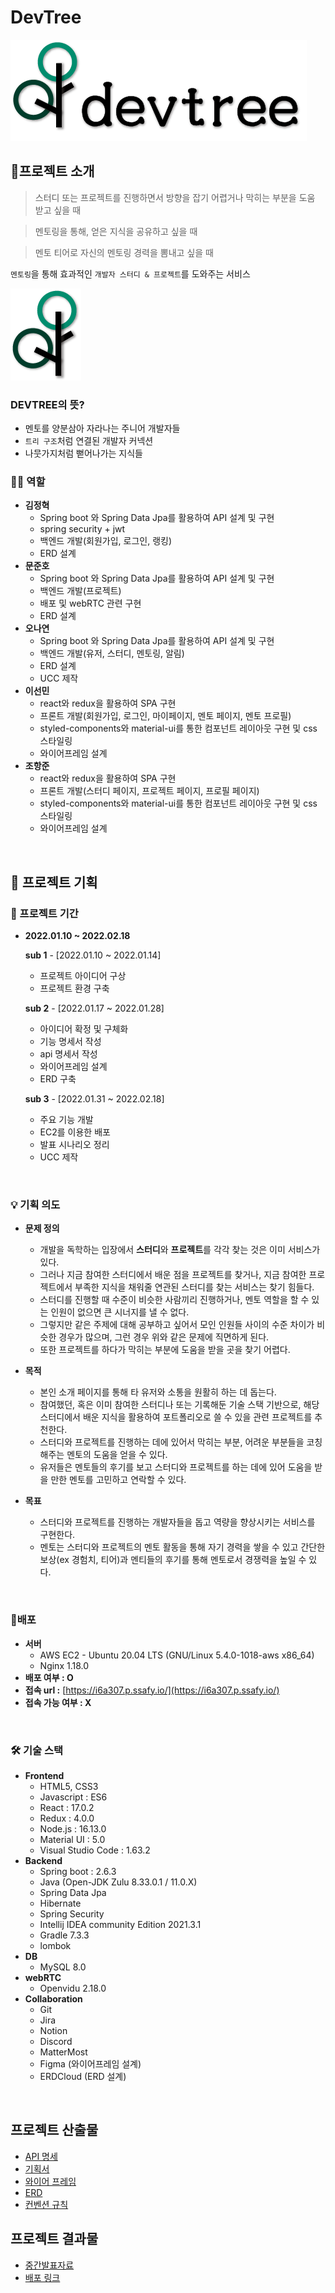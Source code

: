# DevTree

![devtree_logo_text](/images/devtree_logo_text.png)


## 🌳****프로젝트 소개****


> 스터디 또는 프로젝트를 진행하면서 방향을 잡기 어렵거나 막히는 부분을 도움 받고 싶을 때

> 멘토링을 통해, 얻은 지식을 공유하고 싶을 때

>멘토 티어로 자신의 멘토링 경력을 뽐내고 싶을 때
 
`멘토링`을 통해 효과적인 `개발자 스터디 & 프로젝트`를 도와주는 서비스


![devtree_logo](/images/devtree_logo.png)

### DEVTREE의 뜻?

- 멘토를 양분삼아 자라나는 주니어 개발자들
- `트리 구조`처럼 연결된 개발자 커넥션
- 나뭇가지처럼 뻗어나가는 지식들

### 🧑‍💻 역할
- **김정혁**
    - Spring boot 와 Spring Data Jpa를 활용하여 API 설계 및 구현
    - spring security + jwt
    - 백엔드 개발(회원가입, 로그인, 랭킹)
    - ERD 설계
- **문준호**
    - Spring boot 와 Spring Data Jpa를 활용하여 API 설계 및 구현
    - 백엔드 개발(프로젝트)
    - 배포 및 webRTC 관련 구현
    - ERD 설계
- **오나연**
    - Spring boot 와 Spring Data Jpa를 활용하여 API 설계 및 구현
    - 백엔드 개발(유저, 스터디, 멘토링, 알림)
    - ERD 설계
    - UCC 제작
- **이선민**
    - react와 redux을 활용하여 SPA 구현
    - 프론트 개발(회원가입, 로그인, 마이페이지, 멘토 페이지, 멘토 프로필)
    - styled-components와 material-ui를 통한 컴포넌트 레이아웃 구현 및 css 스타일링
    - 와이어프레임 설계
- **조항준**
    - react와 redux을 활용하여 SPA 구현
    - 프론트 개발(스터디 페이지, 프로젝트 페이지, 프로필 페이지)
    - styled-components와 material-ui를 통한 컴포넌트 레이아웃 구현 및 css 스타일링
    - 와이어프레임 설계

<br>

## ****📄**** 프로젝트 기획

### ****📆**** 프로젝트 기간

- **2022.01.10 ~ 2022.02.18**
    
    **sub 1** - [2022.01.10 ~ 2022.01.14]
    
    - 프로젝트 아이디어 구상
    - 프로젝트 환경 구축
    
    **sub 2** - [2022.01.17 ~ 2022.01.28]
    
    - 아이디어 확정 및 구체화
    - 기능 명세서 작성
    - api 명세서 작성
    - 와이어프레임 설계
    - ERD 구축
    
    **sub 3** - [2022.01.31 ~ 2022.02.18]
    
    - 주요 기능 개발
    - EC2를 이용한 배포
    - 발표 시나리오 정리
    - UCC 제작

<br>

### 💡 기획 의도

- **문제 정의**
    - 개발을 독학하는 입장에서 **스터디**와 **프로젝트**를 각각 찾는 것은 이미 서비스가 있다.
    - 그러나 지금 참여한 스터디에서 배운 점을  프로젝트를 찾거나, 지금 참여한 프로젝트에서 부족한 지식을 채워줄 연관된 스터디를 찾는 서비스는 찾기 힘들다.
    - 스터디를 진행할 때 수준이 비슷한 사람끼리 진행하거나, 멘토 역할을 할 수 있는 인원이 없으면 큰 시너지를 낼 수 없다.
    - 그렇지만 같은 주제에 대해 공부하고 싶어서 모인 인원들 사이의 수준 차이가 비슷한 경우가 많으며, 그런 경우 위와 같은 문제에 직면하게 된다.
    - 또한 프로젝트를 하다가 막히는 부분에 도움을 받을 곳을 찾기 어렵다.

- **목적**
    - 본인 소개 페이지를 통해 타 유저와 소통을 원활히 하는 데 돕는다.
    - 참여했던, 혹은 이미 참여한 스터디나 또는 기록해둔 기술 스택 기반으로, 해당 스터디에서 배운 지식을 활용하여 포트폴리오로 쓸 수 있을 관련 프로젝트를 추천한다.
    - 스터디와 프로젝트를 진행하는 데에 있어서 막히는 부분, 어려운 부분들을 코칭 해주는 멘토의 도움을 얻을 수 있다.
    - 유저들은 멘토들의 후기를 보고 스터디와 프로젝트를 하는 데에 있어 도움을 받을 만한 멘토를 고민하고 연락할 수 있다.

- **목표**
    - 스터디와 프로젝트를 진행하는 개발자들을 돕고 역량을 향상시키는 서비스를 구현한다.
    - 멘토는 스터디와 프로젝트의 멘토 활동을 통해 자기 경력을 쌓을 수 있고 간단한 보상(ex 경험치, 티어)과 멘티들의 후기를 통해 멘토로서 경쟁력을 높일 수 있다.
<br>

### 🚀배포

- **서버**
    - AWS EC2 - Ubuntu 20.04 LTS (GNU/Linux 5.4.0-1018-aws x86_64)
    - Nginx 1.18.0
- **배포 여부 : O**
- **접속 url :** [https://i6a307.p.ssafy.io/](https://i6a307.p.ssafy.io/)
- **접속 가능 여부 : X**

<br>

### ****🛠️**** 기술 스택

- **Frontend**
    - HTML5, CSS3
    - Javascript : ES6
    - React : 17.0.2
    - Redux : 4.0.0
    - Node.js : 16.13.0
    - Material UI : 5.0
    - Visual Studio Code : 1.63.2
- **Backend**
    - Spring boot : 2.6.3
    - Java (Open-JDK Zulu 8.33.0.1 / 11.0.X)
    - Spring Data Jpa
    - Hibernate
    - Spring Security
    - Intellij IDEA community Edition 2021.3.1
    - Gradle 7.3.3
    - lombok
- **DB**
    - MySQL 8.0
- **webRTC**
    - Openvidu 2.18.0
- **Collaboration**
    - Git
    - Jira
    - Notion
    - Discord
    - MatterMost
    - Figma (와이어프레임 설계)
    - ERDCloud (ERD 설계)

<br>

## 프로젝트 산출물

- [API 명세](https://www.notion.so/API-ce8d1b3b88f84baf9370a49195f21f80)
- [기획서](https://power-boursin-2f3.notion.site/38910d0b76e74742aa85cfa6d5326501)
- [와이어 프레임](https://www.figma.com/file/yD9J4MoH2Uh1eXKL4q6UE8/devtree?node-id=73%3A12)
- [ERD](https://www.erdcloud.com/d/MLKTGEeeE73nNM3FW)
- [컨벤션 규칙](https://power-boursin-2f3.notion.site/Git-358b165538d748c3ab4d38192b173e46)

## 프로젝트 결과물


- [중간발표자료](https://docs.google.com/presentation/d/1s6uNbx6AvgYlNhtxcJEs3wHcYcVWKMzVnTpuD8oVxYg/edit#slide=id.g110aa22a4c1_7_176)
- [배포 링크](http://i6a307.p.ssafy.io/MainPage/app)
